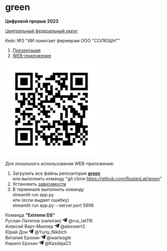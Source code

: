 # green

**Цифровой прорыв 2023**

[Центральный федеральный округ](https://hacks-ai.ru/hackathons.html?eventId=969064)

Кейс №3 "ИИ помогает фермерам ООО "СОЛЮШН""

1. [Презентация](https://github.com/RuslanLat/green/blob/main/presentation.pdf)
2. [WEB-приложение](https://greens.streamlit.app/)

![web](https://github.com/RuslanLat/green/blob/main/images/web.gif)

Для локального использования WEB-приложения:
1. Загрузить все файлы репозитория [**green**](https://github.com/RuslanLat/green) \
    или выполнить команду "git clone https://github.com/RuslanLat/green"
2. Установить [зависимости](https://github.com/RuslanLat/green/blob/main/requirements.txt)
3. В терминале выполнить команду \
    streamlit run app.py \
    или (если выдает ошибку) \
    streamlit run app.py --server.port 5998 


Команда **"Extreme DS"** \
Руслан Латипов (капитан) <img src="https://github.com/RuslanLat/green/blob/main/images/telegram_icon.png" width="15"> @rus_lat116 \
Алексей Верт-Миллер <img src="https://github.com/RuslanLat/green/blob/main/images/telegram_icon.png" width="15"> @alexwert3 \
Юрий Дон <img src="https://github.com/RuslanLat/green/blob/main/images/telegram_icon.png" width="15"> @Yuriy_Nikitich \
Виталий Ерохин <img src="https://github.com/RuslanLat/green/blob/main/images/telegram_icon.png" width="15"> @warleagle \
Кирилл Ерохин <img src="https://github.com/RuslanLat/green/blob/main/images/telegram_icon.png" width="15"> @Kasdeja23